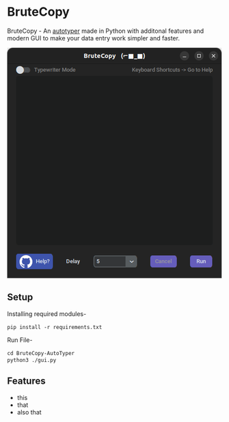 # BruteCopy
BruteCopy - An <ins>autotyper</ins> made in Python with additonal features and modern GUI to make your data entry work simpler and faster.

![BruteCopy on Linux](https://github.com/slaygun/BruteCopy-AutoTyper/blob/master/screenshots/brutecopyonlinux.png)

## Setup
Installing required modules-

    pip install -r requirements.txt
Run File-

    cd BruteCopy-AutoTyper
    python3 ./gui.py
 
## Features
* this
* that
* also that
